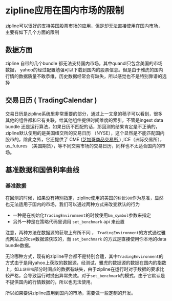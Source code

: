 # zipline应用在国内市场的限制

zipline可以很好的支持美国股票市场的应用，但是却无法直接使用在国内市场，主要有如下几个方面的限制	

## 数据方面

zipline 自带的几个bundle 都无法支持国内市场，其中quandl只包含美国的市场数据， yahoo的经过配置勉强可以下载到国内的股票信息。但是由于雅虎的国内行情的数据质量不敢恭维，历史数据经常会有缺失，所以感觉也不是特别靠谱的选择

## 交易日历 ( TradingCalendar )

交易日历是zipline系统里非常重要的部分，通过上一文章的稿子可以看到，很多其他的组件都和它有关联，给其他组件提供时间维度的索引，不管是ingest data bundle 还是运行算法，如果日历不匹配的话，那回测的结果肯定是不正确的，zipline默认使用的是美国纽交所的交易日历 （NYSE），这个显然是不能匹配国内股市的，除此之外，它还提供了 CME ([芝加哥商品交易所 ](http://www.baidu.com/link?url=Ysd27unYdDJZcKSxnEKAt8GjrM5XgNR_ZQ_yR5qWUQSQ0rdB-50pEQjn9ZJ63wgm)) ,ICE（洲际交易所），us_futures （美国期货），等不同交易市场的交易日历，同样也不太适合国内的市场。

## 基准数据和国债利率曲线

### 基准数据

在回测的时候，如果没有特别指定，zipline使用的美国的`标普500`作为基准，显然也无法适用于国内的市场，我们可以通过两种方式来改变默认的行为

* 一种是在初始化`TradingEnvironment`的时候使用`bm_symbol`参数来指定
* 另外一种是在策略代码里调用 `set_benchmark` api 来设置

注意，两种方法在数据源的获取上有所不同 ， `TradingEnvironment`的方式通过雅虎网站上的csv数据源获取的，而 `set_benchmark` 的方式是直接使用你本地的data bundle数据。

无论哪种方式，现有的zipline平台都不是特别合适，其中`TradingEnvironment`的方式由于是用yahoo上获取的数据源，经测试，雅虎的数据源的数据在国内的指数上，如`上证综指`部分时间点的数据有缺失，由于zipline在运行时对于数据的要求比较严格，会导致运行时抛出异常失效。对于`set_benchmark`的模式，由于它默认是不提供国内的行情数据的，所以也无法使用。

所以如果要讲zipline应用到国内的市场，需要做一些定制的开发。